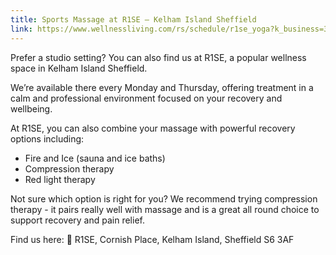 ```yaml
---
title: Sports Massage at R1SE – Kelham Island Sheffield
link: https://www.wellnessliving.com/rs/schedule/r1se_yoga?k_business=314287&k_class_tab=68176&uid=0&id_class_tab=1
---
```

Prefer a studio setting? You can also find us at R1SE, a popular wellness space in Kelham Island Sheffield.

We’re available there every Monday and Thursday, offering treatment in a calm and professional environment focused on your recovery and wellbeing.

At R1SE, you can also combine your massage with powerful recovery options including:

* Fire and Ice (sauna and ice baths)
* Compression therapy
* Red light therapy

Not sure which option is right for you? We recommend trying compression therapy - it pairs really well with massage and is a great all round choice to support recovery and pain relief.

Find us here:
📍 R1SE, Cornish Place, Kelham Island, Sheffield S6 3AF

